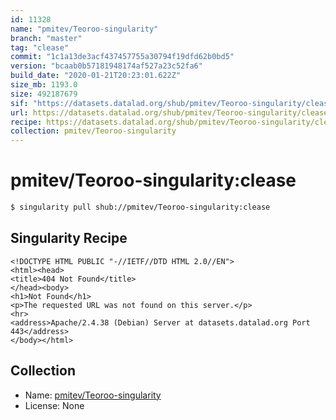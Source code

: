 ```yaml
---
id: 11328
name: "pmitev/Teoroo-singularity"
branch: "master"
tag: "clease"
commit: "1c1a13de3acf437457755a30794f19dfd62b0bd5"
version: "bcaab0b57181948174af527a23c52fa6"
build_date: "2020-01-21T20:23:01.622Z"
size_mb: 1193.0
size: 492187679
sif: "https://datasets.datalad.org/shub/pmitev/Teoroo-singularity/clease/2020-01-21-1c1a13de-bcaab0b5/bcaab0b57181948174af527a23c52fa6.sif"
url: https://datasets.datalad.org/shub/pmitev/Teoroo-singularity/clease/2020-01-21-1c1a13de-bcaab0b5/
recipe: https://datasets.datalad.org/shub/pmitev/Teoroo-singularity/clease/2020-01-21-1c1a13de-bcaab0b5/Singularity
collection: pmitev/Teoroo-singularity
---
```


# pmitev/Teoroo-singularity:clease

```bash
$ singularity pull shub://pmitev/Teoroo-singularity:clease
```

## Singularity Recipe

```singularity
<!DOCTYPE HTML PUBLIC "-//IETF//DTD HTML 2.0//EN">
<html><head>
<title>404 Not Found</title>
</head><body>
<h1>Not Found</h1>
<p>The requested URL was not found on this server.</p>
<hr>
<address>Apache/2.4.38 (Debian) Server at datasets.datalad.org Port 443</address>
</body></html>
```

## Collection

 - Name: [pmitev/Teoroo-singularity](https://github.com/pmitev/Teoroo-singularity)
 - License: None

